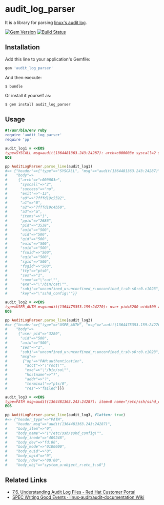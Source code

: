 # audit_log_parser

It is a library for parsing [linux's audit log](https://github.com/linux-audit/audit-documentation/wiki).

[![Gem Version](https://badge.fury.io/rb/audit_log_parser.svg)](http://badge.fury.io/rb/audit_log_parser)
[![Build Status](https://travis-ci.org/winebarrel/audit_log_parser.svg?branch=master)](https://travis-ci.org/winebarrel/audit_log_parser)

## Installation

Add this line to your application's Gemfile:

```ruby
gem 'audit_log_parser'
```

And then execute:

    $ bundle

Or install it yourself as:

    $ gem install audit_log_parser

## Usage

```ruby
#!/usr/bin/env ruby
require 'audit_log_parser'
require 'pp'

audit_log1 = <<EOS
type=SYSCALL msg=audit(1364481363.243:24287): arch=c000003e syscall=2 success=no exit=-13 a0=7fffd19c5592 a1=0 a2=7fffd19c4b50 a3=a items=1 ppid=2686 pid=3538 auid=500 uid=500 gid=500 euid=500 suid=500 fsuid=500 egid=500 sgid=500 fsgid=500 tty=pts0 ses=1 comm="cat" exe="/bin/cat" subj=unconfined_u:unconfined_r:unconfined_t:s0-s0:c0.c1023 key="sshd_config"
EOS

pp AuditLogParser.parse_line(audit_log1)
#=> {"header"=>{"type"=>"SYSCALL", "msg"=>"audit(1364481363.243:24287)"},
#    "body"=>
#     {"arch"=>"c000003e",
#      "syscall"=>"2",
#      "success"=>"no",
#      "exit"=>"-13",
#      "a0"=>"7fffd19c5592",
#      "a1"=>"0",
#      "a2"=>"7fffd19c4b50",
#      "a3"=>"a",
#      "items"=>"1",
#      "ppid"=>"2686",
#      "pid"=>"3538",
#      "auid"=>"500",
#      "uid"=>"500",
#      "gid"=>"500",
#      "euid"=>"500",
#      "suid"=>"500",
#      "fsuid"=>"500",
#      "egid"=>"500",
#      "sgid"=>"500",
#      "fsgid"=>"500",
#      "tty"=>"pts0",
#      "ses"=>"1",
#      "comm"=>"\"cat\"",
#      "exe"=>"\"/bin/cat\"",
#      "subj"=>"unconfined_u:unconfined_r:unconfined_t:s0-s0:c0.c1023",
#      "key"=>"\"sshd_config\""}}

audit_log2 = <<EOS
type=USER_AUTH msg=audit(1364475353.159:24270): user pid=3280 uid=500 auid=500 ses=1 subj=unconfined_u:unconfined_r:unconfined_t:s0-s0:c0.c1023 msg='op=PAM:authentication acct="root" exe="/bin/su" hostname=? addr=? terminal=pts/0 res=failed'
EOS

pp AuditLogParser.parse_line(audit_log2)
#=> {"header"=>{"type"=>"USER_AUTH", "msg"=>"audit(1364475353.159:24270)"},
#    "body"=>
#     {"user pid"=>"3280",
#      "uid"=>"500",
#      "auid"=>"500",
#      "ses"=>"1",
#      "subj"=>"unconfined_u:unconfined_r:unconfined_t:s0-s0:c0.c1023",
#      "msg"=>
#       {"op"=>"PAM:authentication",
#        "acct"=>"\"root\"",
#        "exe"=>"\"/bin/su\"",
#        "hostname"=>"?",
#        "addr"=>"?",
#        "terminal"=>"pts/0",
#        "res"=>"failed"}}}

audit_log3 = <<EOS
type=PATH msg=audit(1364481363.243:24287): item=0 name="/etc/ssh/sshd_config" inode=409248 dev=fd:00 mode=0100600 ouid=0 ogid=0 rdev=00:00 obj=system_u:object_r:etc_t:s0
EOS

pp AuditLogParser.parse_line(audit_log3, flatten: true)
#=> {"header_type"=>"PATH",
#    "header_msg"=>"audit(1364481363.243:24287)",
#    "body_item"=>"0",
#    "body_name"=>"\"/etc/ssh/sshd_config\"",
#    "body_inode"=>"409248",
#    "body_dev"=>"fd:00",
#    "body_mode"=>"0100600",
#    "body_ouid"=>"0",
#    "body_ogid"=>"0",
#    "body_rdev"=>"00:00",
#    "body_obj"=>"system_u:object_r:etc_t:s0"}
```

## Related Links

* [7.6. Understanding Audit Log Files - Red Hat Customer Portal](https://access.redhat.com/documentation/en-us/red_hat_enterprise_linux/6/html/security_guide/sec-understanding_audit_log_files)
* [SPEC Writing Good Events · linux-audit/audit-documentation Wiki](https://github.com/linux-audit/audit-documentation/wiki/SPEC-Writing-Good-Events)
